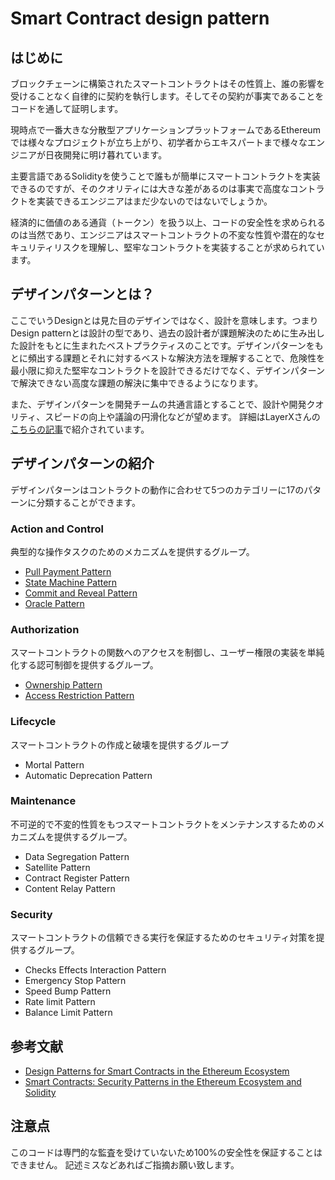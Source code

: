 # Smart Contract design pattern

## はじめに
ブロックチェーンに構築されたスマートコントラクトはその性質上、誰の影響を受けることなく自律的に契約を執行します。そしてその契約が事実であることをコードを通して証明します。

現時点で一番大きな分散型アプリケーションプラットフォームであるEthereumでは様々なプロジェクトが立ち上がり、初学者からエキスパートまで様々なエンジニアが日夜開発に明け暮れています。

主要言語であるSolidityを使うことで誰もが簡単にスマートコントラクトを実装できるのですが、そのクオリティには大きな差があるのは事実で高度なコントラクトを実装できるエンジニアはまだ少ないのではないでしょうか。

経済的に価値のある通貨（トークン）を扱う以上、コードの安全性を求められるのは当然であり、エンジニアはスマートコントラクトの不変な性質や潜在的なセキュリティリスクを理解し、堅牢なコントラクトを実装することが求められています。

## デザインパターンとは？
ここでいうDesignとは見た目のデザインではなく、設計を意味します。つまりDesign patternとは設計の型であり、過去の設計者が課題解決のために生み出した設計をもとに生まれたベストプラクティスのことです。デザインパターンをもとに頻出する課題とそれに対するベストな解決方法を理解することで、危険性を最小限に抑えた堅牢なコントラクトを設計できるだけでなく、デザインパターンで解決できない高度な課題の解決に集中できるようになります。

また、デザインパターンを開発チームの共通言語とすることで、設計や開発クオリティ、スピードの向上や議論の円滑化などが望めます。
詳細はLayerXさんの[こちらの記事](https://medium.com/layerx-jp/smart-contract-design-pattern-34a6401fe743)で紹介されています。

## デザインパターンの紹介
デザインパターンはコントラクトの動作に合わせて5つのカテゴリーに17のパターンに分類することができます。

### Action and Control
典型的な操作タスクのためのメカニズムを提供するグループ。
- [Pull Payment Pattern](https://medium.com/@tomoyaishida/%E5%AE%89%E5%85%A8%E3%81%AA%E3%82%B9%E3%83%9E%E3%83%BC%E3%83%88%E3%82%B3%E3%83%B3%E3%83%88%E3%83%A9%E3%82%AF%E3%83%88%E3%82%92%E6%A7%8B%E7%AF%89%E3%81%99%E3%82%8B%E3%81%9F%E3%82%81%E3%81%AE%E3%83%87%E3%82%B6%E3%82%A4%E3%83%B3%E3%83%91%E3%82%BF%E3%83%BC%E3%83%B3%E5%85%A5%E9%96%80-3fc215a21eb3)
- [State Machine Pattern](https://medium.com/@tomoyaishida/%E5%AE%89%E5%85%A8%E3%81%AA%E3%82%B9%E3%83%9E%E3%83%BC%E3%83%88%E3%82%B3%E3%83%B3%E3%83%88%E3%83%A9%E3%82%AF%E3%83%88%E3%82%92%E6%A7%8B%E7%AF%89%E3%81%99%E3%82%8B%E3%81%9F%E3%82%81%E3%81%AE%E3%83%87%E3%82%B6%E3%82%A4%E3%83%B3%E3%83%91%E3%82%BF%E3%83%BC%E3%83%B3%E5%85%A5%E9%96%80-3fc215a21eb3)
- [Commit and Reveal Pattern](https://medium.com/@tomoyaishida/smart-contract-desing-pattern-2-commit-and-reveal-oracle-3a462806264)
- [Oracle Pattern](https://medium.com/@tomoyaishida/smart-contract-desing-pattern-2-commit-and-reveal-oracle-3a462806264)

### Authorization
スマートコントラクトの関数へのアクセスを制御し、ユーザー権限の実装を単純化する認可制御を提供するグループ。
- [Ownership Pattern](https://medium.com/@tomoyaishida/smart-contract-design-pattern-3-authorization-patterns%E3%81%A8%E6%94%BB%E6%92%83%E4%BA%8B%E4%BE%8B-c3dbe74024f3)
- [Access Restriction Pattern](https://medium.com/@tomoyaishida/smart-contract-design-pattern-3-authorization-patterns%E3%81%A8%E6%94%BB%E6%92%83%E4%BA%8B%E4%BE%8B-c3dbe74024f3)

### Lifecycle
スマートコントラクトの作成と破壊を提供するグループ
- Mortal Pattern
- Automatic Deprecation Pattern

### Maintenance
不可逆的で不変的性質をもつスマートコントラクトをメンテナンスするためのメカニズムを提供するグループ。
- Data Segregation Pattern
- Satellite Pattern
- Contract Register Pattern
- Content Relay Pattern

### Security
スマートコントラクトの信頼できる実行を保証するためのセキュリティ対策を提供するグループ。
- Checks Effects Interaction Pattern
- Emergency Stop Pattern
- Speed Bump Pattern
- Rate limit Pattern
- Balance Limit Pattern

## 参考文献

- [Design Patterns for Smart Contracts in the
Ethereum Ecosystem](https://eprints.cs.univie.ac.at/5665/1/bare_conf.pdf)
- [Smart Contracts: Security Patterns in the Ethereum
Ecosystem and Solidity](https://eprints.cs.univie.ac.at/5433/7/sanerws18iwbosemain-id1-p-380f58e-35576-preprint.pdf)

## 注意点
このコードは専門的な監査を受けていないため100%の安全性を保証することはできません。
記述ミスなどあればご指摘お願い致します。
